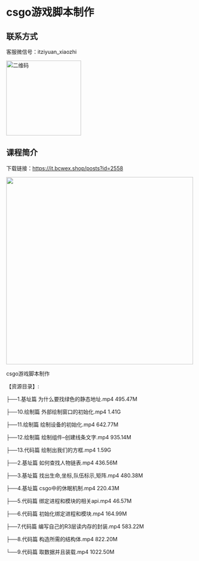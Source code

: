 # csgo游戏脚本制作

## 联系方式

客服微信号：itziyuan_xiaozhi

<img src="https://ziyuanyun.oss-cn-guangzhou.aliyuncs.com/common/20240614073449/666b82192834a.jpg" width="200" height="200" alt="二维码">

## 课程简介

下载链接：https://it.bcwex.shop/posts?id=2558

<img src="https://ziyuanyun.oss-cn-guangzhou.aliyuncs.com/yun/20240515184104/66449140cafdc.jpg" width="500" alt="">

  csgo游戏脚本制作



 【资源目录】:

 ├──1.基址篇 为什么要找绿色的静态地址.mp4 495.47M

 ├──10.绘制篇 外部绘制窗口的初始化.mp4 1.41G

 ├──11.绘制篇 绘制设备的初始化.mp4 642.77M

 ├──12.绘制篇 绘制组件–创建线条文字.mp4 935.14M

 ├──13.代码篇 绘制出我们的方框.mp4 1.59G

 ├──2.基址篇 如何查找人物链表.mp4 436.56M

 ├──3.基址篇 找出生命,坐标,队伍标示,矩阵.mp4 480.38M

 ├──4.基址篇 csgo中的休眠机制.mp4 220.43M

 ├──5.代码篇 绑定进程和模块的相关api.mp4 46.57M

 ├──6.代码篇 初始化绑定进程和模块.mp4 164.99M

 ├──7.代码篇 编写自己的R3层读内存的封装.mp4 583.22M

 ├──8.代码篇 构造所需的结构体.mp4 822.20M

 └──9.代码篇 取数据并且装载.mp4 1022.50M

  